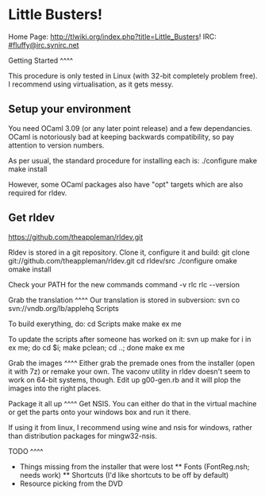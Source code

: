 Little Busters! 
====

Home Page: http://tlwiki.org/index.php?title=Little_Busters!
IRC: [#fluffy@irc.synirc.net](irc://irc.synirc.net/fluffy)

Getting Started
^^^^

This procedure is only tested in Linux (with 32-bit completely problem free).
I recommend using virtualisation, as it gets messy.

Setup your environment
----

You need OCaml 3.09 (or any later point release) and a few dependancies.
OCaml is notoriously bad at keeping backwards compatibility, so pay attention
to version numbers.

As per usual, the standard procedure for installing each is:
	./configure
	make
	make install

However, some OCaml packages also have "opt" targets which are also required
for rldev.

Get rldev
----

https://github.com/theappleman/rldev.git

Rldev is stored in a git repository. Clone it, configure it and build:
	git clone git://github.com/theappleman/rldev.git
	cd rldev/src
	./configure
	omake
	omake install

Check your PATH for the new commands
	command -v rlc
	rlc --version


Grab the translation
^^^^
Our translation is stored in subversion:
	svn co svn://vndb.org/lb/applehq Scripts

To build exerything, do:
	cd Scripts
	make
	make ex me

To update the scripts after someone has worked on it:
	svn up
	make
	for i in ex me; do cd $i; make pclean; cd ..; done
	make ex me

Grab the images
^^^^
Either grab the premade ones from the installer (open it with 7z) or remake
your own.
The vaconv utility in rldev doesn't seem to work on 64-bit systems, though.
Edit up g00-gen.rb and it will plop the images into the right places.



Package it all up
^^^^
Get NSIS. You can either do that in the virtual machine or get the parts onto
your windows box and run it there.

If using it from linux, I recommend using wine and nsis for windows, rather than
distribution packages for mingw32-nsis.


TODO
^^^^
* Things missing from the installer that were lost
** Fonts (FontReg.nsh; needs work)
** Shortcuts (I'd like shortcuts to be off by default)
* Resource picking from the DVD


